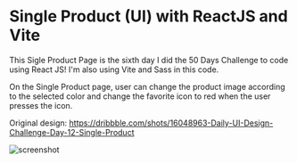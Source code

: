 ﻿# Single Product (UI) with ReactJS and Vite

This Sigle Product Page is the sixth day I did the 50 Days Challenge to code using React JS! I'm also using Vite and Sass in this code.

On the Single Product page, user can change the product image according to the selected color and change the favorite icon to red when the user presses the icon.

Original design: https://dribbble.com/shots/16048963-Daily-UI-Design-Challenge-Day-12-Single-Product

![screenshot](https://github.com/auliaptru/fe_react_single_product/assets/102896996/560cf71e-c5ed-45e8-ad02-2d16296ad5f5)
